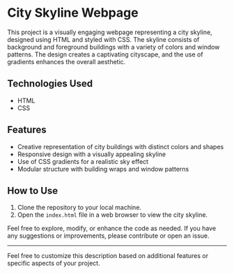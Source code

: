 # City Skyline Webpage

This project is a visually engaging webpage representing a city skyline, designed using HTML and styled with CSS. The skyline consists of background and foreground buildings with a variety of colors and window patterns. The design creates a captivating cityscape, and the use of gradients enhances the overall aesthetic.

## Technologies Used

- HTML
- CSS

## Features

- Creative representation of city buildings with distinct colors and shapes
- Responsive design with a visually appealing skyline
- Use of CSS gradients for a realistic sky effect
- Modular structure with building wraps and window patterns

## How to Use

1. Clone the repository to your local machine.
2. Open the `index.html` file in a web browser to view the city skyline.

Feel free to explore, modify, or enhance the code as needed. If you have any suggestions or improvements, please contribute or open an issue.

---

Feel free to customize this description based on additional features or specific aspects of your project.
